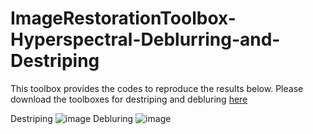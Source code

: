 # ImageRestorationToolbox-Hyperspectral-Deblurring-and-Destriping
This toolbox provides the codes to reproduce the results below. Please download the toolboxes for destriping and debluring [here](https://owuchangyuo.github.io/publications/GRSM)


Destriping 
![image](https://user-images.githubusercontent.com/86097255/123782541-bdddde80-d8d5-11eb-9b4a-b8eb6f74d90c.png)
Debluring
![image](https://user-images.githubusercontent.com/86097255/123782768-f67db800-d8d5-11eb-8401-695be0994e17.png)

